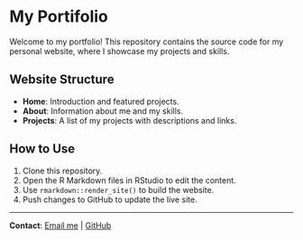 # My Portifolio

Welcome to my portfolio! This repository contains the source code for my personal website, where I showcase my projects and skills.

## Website Structure
- **Home**: Introduction and featured projects.
- **About**: Information about me and my skills.
- **Projects**: A list of my projects with descriptions and links.

## How to Use
1. Clone this repository.
2. Open the R Markdown files in RStudio to edit the content.
3. Use `rmarkdown::render_site()` to build the website.
4. Push changes to GitHub to update the live site.

---

**Contact**: [Email me](mailto:sof.m.aguiar@gmail.com) | [GitHub](https://github.com/SofAguiar)
